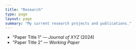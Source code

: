 ```yaml
---
title: "Research"
type: page
layout: page
summary: "My current research projects and publications."
---
```


- "Paper Title 1" — *Journal of XYZ* (2024)
- "Paper Title 2" — *Working Paper*
